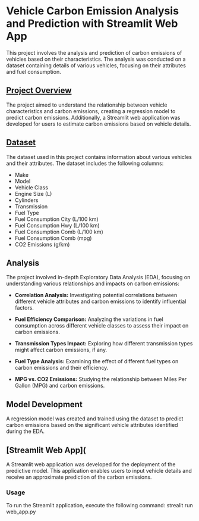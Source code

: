 
# Vehicle Carbon Emission Analysis and Prediction with Streamlit Web App

This project involves the analysis and prediction of carbon emissions of vehicles based on their characteristics. The analysis was conducted on a dataset containing details of various vehicles, focusing on their attributes and fuel consumption.


## [Project Overview](https://github.com/Bytecode-Magnum/VehicleEmissionAnalyzer/blob/main/carbon_emission.ipynb)

The project aimed to understand the relationship between vehicle characteristics and carbon emissions, creating a regression model to predict carbon emissions. Additionally, a Streamlit web application was developed for users to estimate carbon emissions based on vehicle details.

## [Dataset](https://github.com/Bytecode-Magnum/VehicleEmissionAnalyzer/blob/main/CO2%20Emissions.csv)

The dataset used in this project contains information about various vehicles and their attributes. The dataset includes the following columns:

- Make
- Model
- Vehicle Class
- Engine Size (L)
- Cylinders
- Transmission
- Fuel Type
- Fuel Consumption City (L/100 km)
- Fuel Consumption Hwy (L/100 km)
- Fuel Consumption Comb (L/100 km)
- Fuel Consumption Comb (mpg)
- CO2 Emissions (g/km)


## Analysis

The project involved in-depth Exploratory Data Analysis (EDA), focusing on understanding various relationships and impacts on carbon emissions:

- **Correlation Analysis:** Investigating potential correlations between different vehicle attributes and carbon emissions to identify influential factors.
  
- **Fuel Efficiency Comparison:** Analyzing the variations in fuel consumption across different vehicle classes to assess their impact on carbon emissions.

- **Transmission Types Impact:** Exploring how different transmission types might affect carbon emissions, if any.

- **Fuel Type Analysis:** Examining the effect of different fuel types on carbon emissions and their efficiency.

- **MPG vs. CO2 Emissions:** Studying the relationship between Miles Per Gallon (MPG) and carbon emissions.

## Model Development

A regression model was created and trained using the dataset to predict carbon emissions based on the significant vehicle attributes identified during the EDA.

## [Streamlit Web App](

A Streamlit web application was developed for the deployment of the predictive model. This application enables users to input vehicle details and receive an approximate prediction of the carbon emissions.

### Usage

To run the Streamlit application, execute the following command: strealit run web_app.py
